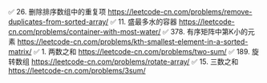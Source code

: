 ✅ 26. 删除排序数组中的重复项   https://leetcode-cn.com/problems/remove-duplicates-from-sorted-array/
✅ 11. 盛最多水的容器   https://leetcode-cn.com/problems/container-with-most-water/
✅ 378. 有序矩阵中第K小的元素  https://leetcode-cn.com/problems/kth-smallest-element-in-a-sorted-matrix/
✅ 1. 两数之和 https://leetcode-cn.com/problems/two-sum/
✅ 189. 旋转数组  https://leetcode-cn.com/problems/rotate-array/
✅ 15. 三数之和 https://leetcode-cn.com/problems/3sum/
